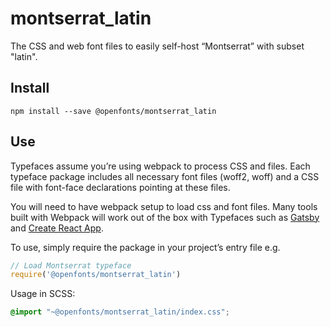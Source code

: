 
# montserrat_latin

The CSS and web font files to easily self-host “Montserrat” with subset "latin".

## Install

`npm install --save @openfonts/montserrat_latin`

## Use

Typefaces assume you’re using webpack to process CSS and files. Each typeface
package includes all necessary font files (woff2, woff) and a CSS file with
font-face declarations pointing at these files.

You will need to have webpack setup to load css and font files. Many tools built
with Webpack will work out of the box with Typefaces such as [Gatsby](https://github.com/gatsbyjs/gatsby)
and [Create React App](https://github.com/facebookincubator/create-react-app).

To use, simply require the package in your project’s entry file e.g.

```javascript
// Load Montserrat typeface
require('@openfonts/montserrat_latin')
```

Usage in SCSS:
```scss
@import "~@openfonts/montserrat_latin/index.css";
```
